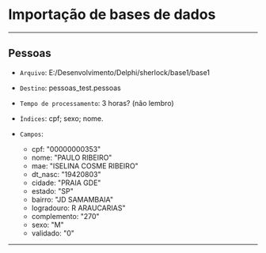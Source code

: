 # Importação de bases de dados

------------------

## Pessoas

- `Arquivo`: E:/Desenvolvimento/Delphi/sherlock/base1/base1

- `Destino`: pessoas_test.pessoas

- `Tempo de processamento`: 3 horas? (não lembro)

- `Índices`: cpf; sexo; nome.

- `Campos`: 

  - cpf: "00000000353"
  - nome: "PAULO RIBEIRO"
  - mae: "ISELINA COSME RIBEIRO"
  - dt_nasc: "19420803"
  - cidade: "PRAIA GDE"
  - estado: "SP"
  - bairro: "JD SAMAMBAIA"
  - logradouro: R ARAUCARIAS"
  - complemento: "270"
  - sexo: "M"
  - validado: "0"

---------------------------------------
